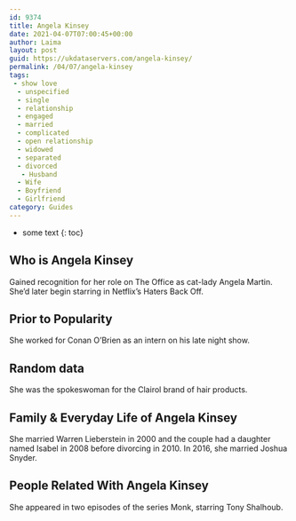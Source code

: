 ```yaml
---
id: 9374
title: Angela Kinsey
date: 2021-04-07T07:00:45+00:00
author: Laima
layout: post
guid: https://ukdataservers.com/angela-kinsey/
permalink: /04/07/angela-kinsey
tags:
 - show love
  - unspecified
  - single
  - relationship
  - engaged
  - married
  - complicated
  - open relationship
  - widowed
  - separated
  - divorced
   - Husband
  - Wife
  - Boyfriend
  - Girlfriend
category: Guides
---
```


* some text
{: toc}


## Who is Angela Kinsey
                  
                  
                  
Gained recognition for her role on The Office as cat-lady Angela Martin. She&#8217;d later begin starring in Netflix&#8217;s Haters Back Off.
                  
              
            
              
            
                
                
                
## Prior to Popularity
                  
                  
                  
She worked for Conan O&#8217;Brien as an intern on his late night show.
                  
              
            
              
            
                
                
                
## Random data
                  
                  
                  
She was the spokeswoman for the Clairol brand of hair products.
                  
              
            
              
            
                
                
                
## Family & Everyday Life of Angela Kinsey
                  
                  
                  
She married Warren Lieberstein in 2000 and the couple had a daughter named Isabel in 2008 before divorcing in 2010. In 2016, she married Joshua Snyder.
                  
              
            
              
            
                
                
                
## People Related With Angela Kinsey
                  
                  
                  
She appeared in two episodes of the series Monk, starring Tony Shalhoub.
                  
              
            
              
            
                
              
            
              
              
            
            
              
            
          
          
          